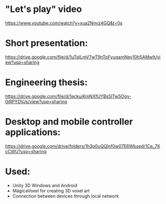 # "Let's play" video
https://www.youtube.com/watch?v=xua2Nnyz4GQ&t=0s

# Short presentation: 
https://drive.google.com/file/d/1uTqlLmV7wT9nTpFyuqamNey10h5AMwIt/view?usp=sharing

# Engineering thesis:
https://drive.google.com/file/d/1eckuiKmNXfUYBs5ITw5Ogy-0iRPYDVJs/view?usp=sharing

# Desktop and mobile controller applications:
https://drive.google.com/drive/folders/1h3p0uQQlnf0w07E6Wbsedr1Ce_7KcCWU?usp=sharing

# Used:
- Unity 3D Windows and Android
- MagicaVoxel for creating 3D voxel art
- Connection between devices through local network
